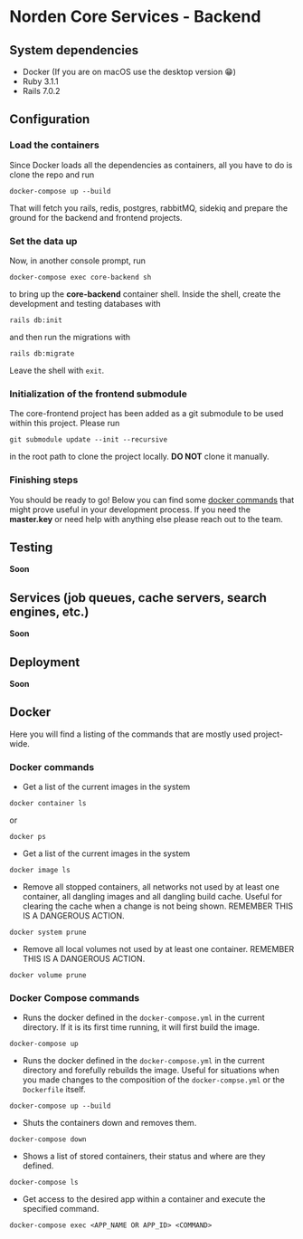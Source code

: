 # Norden Core Services - Backend

## System dependencies
* Docker (If you are on macOS use the desktop version 😁)
* Ruby 3.1.1
* Rails 7.0.2

## Configuration
### Load the containers
Since Docker loads all the dependencies as containers, all you have to do is clone the repo and run 
```console
docker-compose up --build
```
That will fetch you rails, redis, postgres, rabbitMQ, sidekiq and prepare the ground for the backend and frontend projects.

### Set the data up
Now, in another console prompt, run 
```console
docker-compose exec core-backend sh
```
to bring up the **core-backend** container shell. Inside the shell, create the development and testing databases with 
```console
rails db:init
```
and then run the migrations with 
```console
rails db:migrate
```
Leave the shell with `exit`.

### Initialization of the frontend submodule
The core-frontend project has been added as a git submodule to be used within this project. Please run 
```console
git submodule update --init --recursive
```
in the root path to clone the project locally. **DO NOT** clone it manually.

### Finishing steps
You should be ready to go! Below you can find some [docker commands](#docker) that might prove useful in your development process.
If you need the **master.key** or need help with anything else please reach out to the team.

## Testing
**Soon**

## Services (job queues, cache servers, search engines, etc.)
**Soon**

## Deployment
**Soon**


## Docker
 Here you will find a listing of the commands that are mostly used project-wide.

### Docker commands
 * Get a list of the current images in the system
 ```console
 docker container ls
 ```
 or
 ```console
 docker ps
 ```

 * Get a list of the current images in the system
  ```console
  docker image ls
  ```

 * Remove all stopped containers, all networks not used by at least one container, all dangling images and all dangling build cache. Useful for clearing the cache when a change is not being shown. REMEMBER THIS IS A DANGEROUS ACTION.
  ```console
  docker system prune
  ```

 * Remove all local volumes not used by at least one container. REMEMBER THIS IS A DANGEROUS ACTION.
  ```console
  docker volume prune
  ```

### Docker Compose commands
 * Runs the docker defined in the `docker-compose.yml` in the current directory. If it is its first time running, it will first build the image.
  ```console
  docker-compose up
  ```

 * Runs the docker defined in the `docker-compose.yml` in the current directory and forefully rebuilds the image. Useful for situations when you made changes to the composition of the `docker-compse.yml` or the `Dockerfile` itself. 
  ```console
  docker-compose up --build
  ```

 * Shuts the containers down and removes them.
  ```console
  docker-compose down
  ```
 * Shows a list of stored containers, their status and where are they defined.
  ```console
  docker-compose ls
  ```
 * Get access to the desired app within a container and execute the specified command.
  ```console
  docker-compose exec <APP_NAME OR APP_ID> <COMMAND>
  ```

